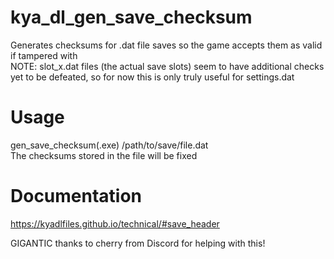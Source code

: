# kya_dl_gen_save_checksum
Generates checksums for .dat file saves so the game accepts them as valid if tampered with  
NOTE: slot_x.dat files (the actual save slots) seem to have additional checks yet to be defeated, so for now this is only truly useful for settings.dat

# Usage
gen_save_checksum(.exe) /path/to/save/file.dat  
The checksums stored in the file will be fixed

# Documentation
https://kyadlfiles.github.io/technical/#save_header

GIGANTIC thanks to cherry from Discord for helping with this!
